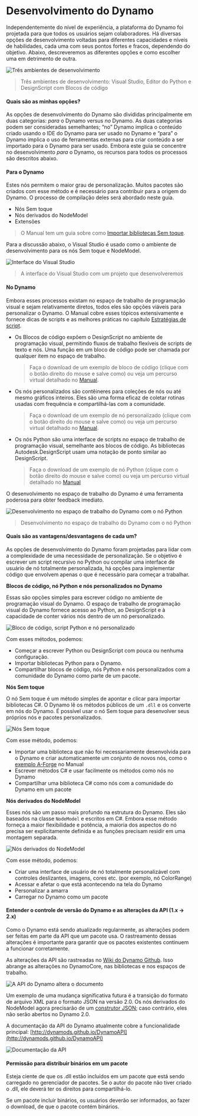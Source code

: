 # Desenvolvimento do Dynamo

Independentemente do nível de experiência, a plataforma do Dynamo foi projetada para que todos os usuários sejam colaboradores. Há diversas opções de desenvolvimento voltadas para diferentes capacidades e níveis de habilidades, cada uma com seus pontos fortes e fracos, dependendo do objetivo.  Abaixo, descreveremos as diferentes opções e como escolher uma em detrimento de outra.

![Três ambientes de desenvolvimento](images/developing-for-dynamo.png)

> Três ambientes de desenvolvimento: Visual Studio, Editor do Python e DesignScript com Blocos de código

#### Quais são as minhas opções? <a href="#what-are-my-options" id="what-are-my-options"></a>

As opções de desenvolvimento do Dynamo são divididas principalmente em duas categorias: _para_ o Dynamo versus _no_ Dynamo. As duas categorias podem ser consideradas semelhantes; “no” Dynamo implica o conteúdo criado usando o IDE do Dynamo para ser usado no Dynamo e “para” o Dynamo implica o uso de ferramentas externas para criar conteúdo a ser importado para o Dynamo para ser usado. Embora este guia se concentre no desenvolvimento _para_ o Dynamo, os recursos para todos os processos são descritos abaixo.

#### Para o Dynamo <a href="#for-dynamo" id="for-dynamo"></a>

Estes nós permitem o maior grau de personalização. Muitos pacotes são criados com esse método e é necessário para contribuir para a origem do Dynamo. O processo de compilação deles será abordado neste guia.

* Nós Sem toque
* Nós derivados do NodeModel
* Extensões

> O Manual tem um guia sobre como [Importar bibliotecas Sem toque](https://primer2.dynamobim.org/6_custom_nodes_and_packages/6-2_packages/5-zero-touch).

Para a discussão abaixo, o Visual Studio é usado como o ambiente de desenvolvimento para os nós Sem toque e NodeModel.

![Interface do Visual Studio](images/vs-devenv.jpg)

> A interface do Visual Studio com um projeto que desenvolveremos

#### No Dynamo <a href="#in-dynamo" id="in-dynamo"></a>

Embora esses processos existam no espaço de trabalho de programação visual e sejam relativamente diretos, todos eles são opções viáveis para personalizar o Dynamo. O Manual cobre esses tópicos extensivamente e fornece dicas de scripts e as melhores práticas no capítulo [Estratégias de script](http://dynamoprimer.com/en/12\_Best-Practice/12-1\_Scripting-Strategies.html).

*   Os Blocos de código expõem o DesignScript no ambiente de programação visual, permitindo fluxos de trabalho flexíveis de scripts de texto e nós. Uma função em um bloco de código pode ser chamada por qualquer item no espaço de trabalho.

    > Faça o download de um exemplo de bloco de código (clique com o botão direito do mouse e salve como) ou veja um percurso virtual detalhado no [Manual](https://primer.dynamobim.org/07\_Code-Block/7-1\_what-is-a-code-block.html).
*   Os nós personalizados são contêineres para coleções de nós ou até mesmo gráficos inteiros. Eles são uma forma eficaz de coletar rotinas usadas com frequência e compartilhá-las com a comunidade.

    > Faça o download de um exemplo de nó personalizado (clique com o botão direito do mouse e salve como) ou veja um percurso virtual detalhado no [Manual](https://primer.dynamobim.org/10\_Custom-Nodes/10-1\_Introduction.html).
*   Os nós Python são uma interface de scripts no espaço de trabalho de programação visual, semelhante aos blocos de código. As bibliotecas Autodesk.DesignScript usam uma notação de ponto similar ao DesignScript.

    > Faça o download de um exemplo de nó Python (clique com o botão direito do mouse e salve como) ou veja um percurso virtual detalhado no [Manual](https://primer.dynamobim.org/10\_Custom-Nodes/10-4\_Python.html)

O desenvolvimento no espaço de trabalho do Dynamo é uma ferramenta poderosa para obter feedback imediato.

![Desenvolvimento no espaço de trabalho do Dynamo com o nó Python](images/python-example.jpg)

> Desenvolvimento no espaço de trabalho do Dynamo com o nó Python

#### Quais são as vantagens/desvantagens de cada um? <a href="#what-are-the-advantagesdisadvantages-of-each" id="what-are-the-advantagesdisadvantages-of-each"></a>

As opções de desenvolvimento do Dynamo foram projetadas para lidar com a complexidade de uma necessidade de personalização. Se o objetivo é escrever um script recursivo no Python ou compilar uma interface de usuário de nó totalmente personalizada, há opções para implementar código que envolvem apenas o que é necessário para começar a trabalhar.

**Blocos de código, nó Python e nós personalizados no Dynamo**

Essas são opções simples para escrever código no ambiente de programação visual do Dynamo. O espaço de trabalho de programação visual do Dynamo fornece acesso ao Python, ao DesignScript e à capacidade de conter vários nós dentro de um nó personalizado.

![Bloco de código, script Python e nó personalizado](images/Development-Icons.png)

Com esses métodos, podemos:

* Começar a escrever Python ou DesignScript com pouca ou nenhuma configuração.
* Importar bibliotecas Python para o Dynamo.
* Compartilhar blocos de código, nós Python e nós personalizados com a comunidade do Dynamo como parte de um pacote.

**Nós Sem toque**

O nó Sem toque é um método simples de apontar e clicar para importar bibliotecas C#. O Dynamo lê os métodos públicos de um `.dll` e os converte em nós do Dynamo. É possível usar o nó Sem toque para desenvolver seus próprios nós e pacotes personalizados.

![Nós Sem toque](images/ZTImport.png)

Com esse método, podemos:

* Importar uma biblioteca que não foi necessariamente desenvolvida para o Dynamo e criar automaticamente um conjunto de novos nós, como o [exemplo A-Forge](http://dynamoprimer.com/en/10\_Packages/10-5\_Zero-Touch.html) no Manual
* Escrever métodos C# e usar facilmente os métodos como nós no Dynamo
* Compartilhar uma biblioteca C# como nós com a comunidade do Dynamo em um pacote

**Nós derivados do NodeModel**

Esses nós são um passo mais profundo na estrutura do Dynamo. Eles são baseados na classe `NodeModel` e escritos em C#. Embora esse método forneça a maior flexibilidade e potência, a maioria dos aspectos do nó precisa ser explicitamente definida e as funções precisam residir em uma montagem separada.

![Nós derivados do NodeModel](images/Development-Icons-NodeModel.png)

Com esse método, podemos:

* Criar uma interface de usuário de nó totalmente personalizável com controles deslizantes, imagens, cores etc. (por exemplo, nó ColorRange)
* Acessar e afetar o que está acontecendo na tela do Dynamo
* Personalizar a amarra
* Carregar no Dynamo como um pacote

#### Entender o controle de versão do Dynamo e as alterações da API (1.x → 2.x) <a href="#understanding-dynamo-versioning-and-api-changes-1x-2x" id="understanding-dynamo-versioning-and-api-changes-1x-2x"></a>

Como o Dynamo está sendo atualizado regularmente, as alterações podem ser feitas em parte da API que um pacote usa. O rastreamento dessas alterações é importante para garantir que os pacotes existentes continuem a funcionar corretamente.

As alterações da API são rastreadas no [Wiki do Dynamo Github](https://github.com/DynamoDS/Dynamo/wiki/API-Changes). Isso abrange as alterações no DynamoCore, nas bibliotecas e nos espaços de trabalho.

![A API do Dynamo altera o documento](images/api-changes.jpg)

Um exemplo de uma mudança significativa futura é a transição do formato de arquivo XML para o formato JSON na versão 2.0. Os nós derivados do NodeModel agora precisarão de um [construtor JSON](https://github.com/DynamoDS/Dynamo/wiki/Write-a-Json-Constructor-for-a-NodeModel-Node); caso contrário, eles não serão abertos no Dynamo 2.0.

A documentação da API do Dynamo atualmente cobre a funcionalidade principal: [http://dynamods.github.io/DynamoAPI](http://dynamods.github.io/DynamoAPI)

![Documentação da API](images/api-docs.jpg)

#### Permissão para distribuir binários em um pacote <a href="#permission-to-distribute-binaries-in-a-package" id="permission-to-distribute-binaries-in-a-package"></a>

Esteja ciente de que os .dll estão incluídos em um pacote que está sendo carregado no gerenciador de pacotes. Se o autor do pacote não tiver criado o .dll, ele deverá ter os direitos para compartilhá-lo.

Se um pacote incluir binários, os usuários deverão ser informados, ao fazer o download, de que o pacote contém binários.
